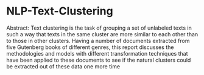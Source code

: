 # NLP-Text-Clustering
Abstract:
Text clustering is the task of grouping a set of unlabeled texts in such a 
way that texts in the same cluster are more similar to each other than to 
those in other clusters. Having a number of documents extracted from 
five Gutenberg books of different genres, this report discusses the 
methodologies and models with different transformation techniques that 
have been applied to these documents to see if the natural clusters could 
be extracted out of these data one more time
